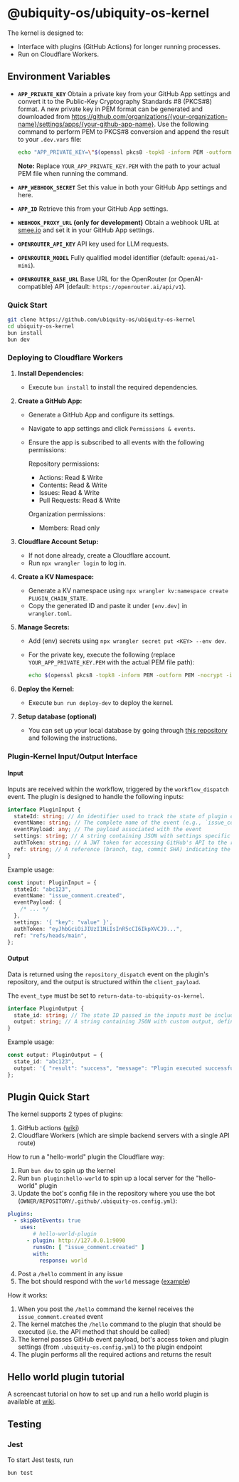 # @ubiquity-os/ubiquity-os-kernel

The kernel is designed to:

- Interface with plugins (GitHub Actions) for longer running processes.
- Run on Cloudflare Workers.

## Environment Variables

- **`APP_PRIVATE_KEY`**
  Obtain a private key from your GitHub App settings and convert it to the Public-Key Cryptography Standards #8 (PKCS#8) format. A new private key in PEM format can be generated and downloaded from https://github.com/organizations/{your-organization-name}/settings/apps/{your-github-app-name}. Use the following command to perform PEM to PKCS#8 conversion and append the result to your `.dev.vars` file:

  ```sh
  echo "APP_PRIVATE_KEY=\"$(openssl pkcs8 -topk8 -inform PEM -outform PEM -nocrypt -in YOUR_APP_PRIVATE_KEY.PEM | awk 'BEGIN{ORS="\\n"} 1')\"" >> .dev.vars
  ```

  **Note:** Replace `YOUR_APP_PRIVATE_KEY.PEM` with the path to your actual PEM file when running the command.

- **`APP_WEBHOOK_SECRET`**
  Set this value in both your GitHub App settings and here.

- **`APP_ID`**
  Retrieve this from your GitHub App settings.

- **`WEBHOOK_PROXY_URL` (only for development)**
  Obtain a webhook URL at [smee.io](https://smee.io/) and set it in your GitHub App settings.

- **`OPENROUTER_API_KEY`**
  API key used for LLM requests.

- **`OPENROUTER_MODEL`**
  Fully qualified model identifier (default: `openai/o1-mini`).

- **`OPENROUTER_BASE_URL`**
  Base URL for the OpenRouter (or OpenAI-compatible) API (default: `https://openrouter.ai/api/v1`).

### Quick Start

```bash
git clone https://github.com/ubiquity-os/ubiquity-os-kernel
cd ubiquity-os-kernel
bun install
bun dev
```

### Deploying to Cloudflare Workers

1. **Install Dependencies:**

   - Execute `bun install` to install the required dependencies.

2. **Create a GitHub App:**

   - Generate a GitHub App and configure its settings.
   - Navigate to app settings and click `Permissions & events`.
   - Ensure the app is subscribed to all events with the following permissions:

     Repository permissions:

     - Actions: Read & Write
     - Contents: Read & Write
     - Issues: Read & Write
     - Pull Requests: Read & Write

     Organization permissions:

     - Members: Read only

3. **Cloudflare Account Setup:**

   - If not done already, create a Cloudflare account.
   - Run `npx wrangler login` to log in.

4. **Create a KV Namespace:**

   - Generate a KV namespace using `npx wrangler kv:namespace create PLUGIN_CHAIN_STATE`.
   - Copy the generated ID and paste it under `[env.dev]` in `wrangler.toml`.

5. **Manage Secrets:**

   - Add (env) secrets using `npx wrangler secret put <KEY> --env dev`.
   - For the private key, execute the following (replace `YOUR_APP_PRIVATE_KEY.PEM` with the actual PEM file path):

     ```sh
     echo $(openssl pkcs8 -topk8 -inform PEM -outform PEM -nocrypt -in YOUR_APP_PRIVATE_KEY.PEM) | npx wrangler secret put APP_PRIVATE_KEY --env dev
     ```

6. **Deploy the Kernel:**
   - Execute `bun run deploy-dev` to deploy the kernel.

7. **Setup database (optional)**
   - You can set up your local database by going through [this repository](https://github.com/ubiquity-os/database) and following the instructions.

### Plugin-Kernel Input/Output Interface

#### Input

Inputs are received within the workflow, triggered by the `workflow_dispatch` event. The plugin is designed to handle the following inputs:

```typescript
interface PluginInput {
  stateId: string; // An identifier used to track the state of plugin chain execution in Cloudflare KV
  eventName: string; // The complete name of the event (e.g., `issue_comment.created`)
  eventPayload: any; // The payload associated with the event
  settings: string; // A string containing JSON with settings specific to your plugin
  authToken: string; // A JWT token for accessing GitHub's API to the repository where the event occurred
  ref: string; // A reference (branch, tag, commit SHA) indicating the version of the plugin to be utilized
}
```

Example usage:

```typescript
const input: PluginInput = {
  stateId: "abc123",
  eventName: "issue_comment.created",
  eventPayload: {
    /* ... */
  },
  settings: '{ "key": "value" }',
  authToken: "eyJhbGciOiJIUzI1NiIsInR5cCI6IkpXVCJ9...",
  ref: "refs/heads/main",
};
```

#### Output

Data is returned using the `repository_dispatch` event on the plugin's repository, and the output is structured within the `client_payload`.

The `event_type` must be set to `return-data-to-ubiquity-os-kernel`.

```typescript
interface PluginOutput {
  state_id: string; // The state ID passed in the inputs must be included here
  output: string; // A string containing JSON with custom output, defined by the plugin itself
}
```

Example usage:

```typescript
const output: PluginOutput = {
  state_id: "abc123",
  output: '{ "result": "success", "message": "Plugin executed successfully" }',
};
```

## Plugin Quick Start

The kernel supports 2 types of plugins:

1. GitHub actions ([wiki](https://github.com/ubiquity-os/ubiquity-os-kernel/wiki/How-it-works))
2. Cloudflare Workers (which are simple backend servers with a single API route)

How to run a "hello-world" plugin the Cloudflare way:

1. Run `bun dev` to spin up the kernel
2. Run `bun plugin:hello-world` to spin up a local server for the "hello-world" plugin
3. Update the bot's config file in the repository where you use the bot (`OWNER/REPOSITORY/.github/.ubiquity-os.config.yml`):

```yml
plugins:
  - skipBotEvents: true
    uses:
    	# hello-world-plugin
      - plugin: http://127.0.0.1:9090
        runsOn: [ "issue_comment.created" ]
        with:
          response: world
```

4. Post a `/hello` comment in any issue
5. The bot should respond with the `world` message ([example](https://github.com/rndquu-org/test-repo/issues/54#issuecomment-2149313139))

How it works:

1. When you post the `/hello` command the kernel receives the `issue_comment.created` event
2. The kernel matches the `/hello` command to the plugin that should be executed (i.e. the API method that should be called)
3. The kernel passes GitHub event payload, bot's access token and plugin settings (from `.ubiquity-os.config.yml`) to the plugin endpoint
4. The plugin performs all the required actions and returns the result

## Hello world plugin tutorial

A screencast tutorial on how to set up and run a hello world plugin is available at [wiki](https://github.com/ubiquity-os/ubiquity-os-kernel/wiki/Hello-world-plugin-onboarding-tutorial).

## Testing

### Jest

To start Jest tests, run

```shell
bun test
```
